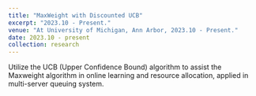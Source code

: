 ```yaml
---
title: "MaxWeight with Discounted UCB"
excerpt: "2023.10 - Present."
venue: "At University of Michigan, Ann Arbor, 2023.10 - Present."
date: 2023.10 - present
collection: research
---
```

Utilize the UCB (Upper Confidence Bound) algorithm to assist the Maxweight algorithm in online learning and resource allocation, applied in multi-server queuing system.
